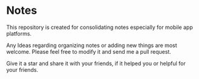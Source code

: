 # Notes
This repository is created for consolidating notes especially for mobile app platforms.

Any Ideas regarding organizing notes or adding new things are most welcome. Please feel free to modify it and send me a pull request.

Give it a star and share it with your friends, if it helped you or helpful for your friends.
